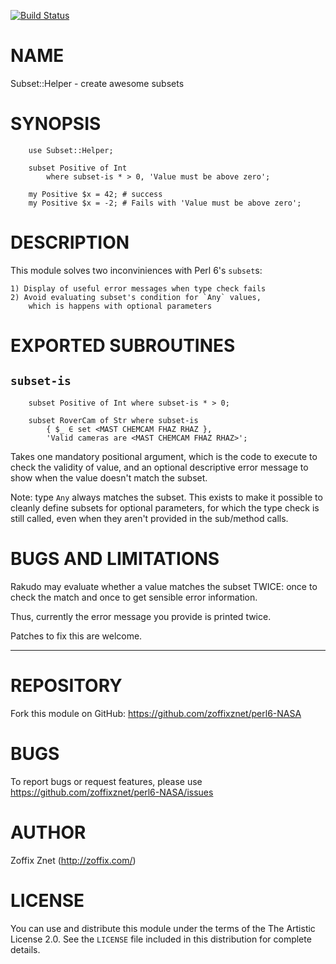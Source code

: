 [![Build Status](https://travis-ci.org/zoffixznet/perl6-Subset-Helper.svg)](https://travis-ci.org/zoffixznet/perl6-Subset-Helper)

# NAME

Subset::Helper - create awesome subsets

# SYNOPSIS

```perl6
    use Subset::Helper;

    subset Positive of Int
        where subset-is * > 0, 'Value must be above zero';

    my Positive $x = 42; # success
    my Positive $x = -2; # Fails with 'Value must be above zero';
```

# DESCRIPTION

This module solves two inconviniences with Perl 6's `subset`s:

    1) Display of useful error messages when type check fails
    2) Avoid evaluating subset's condition for `Any` values,
        which is happens with optional parameters

# EXPORTED SUBROUTINES

## `subset-is`

```perl6
    subset Positive of Int where subset-is * > 0;

    subset RoverCam of Str where subset-is
        { $_ ∈ set <MAST CHEMCAM FHAZ RHAZ },
        'Valid cameras are <MAST CHEMCAM FHAZ RHAZ>';
```

Takes one mandatory positional argument, which is the
code to execute to check the validity of value, and an
optional descriptive error message to show when the value
doesn't match the subset.

Note: type `Any` always matches the subset. This exists to
make it possible to cleanly define subsets for optional
parameters, for which the type check is still called, even
when they aren't provided in the sub/method calls.

# BUGS AND LIMITATIONS

Rakudo may evaluate whether a value matches the subset TWICE:
once to check the match and once to get sensible error information.

Thus, currently the error message you provide is printed twice.

Patches to fix this are welcome.

----

# REPOSITORY

Fork this module on GitHub:
https://github.com/zoffixznet/perl6-NASA

# BUGS

To report bugs or request features, please use
https://github.com/zoffixznet/perl6-NASA/issues

# AUTHOR

Zoffix Znet (http://zoffix.com/)

# LICENSE

You can use and distribute this module under the terms of the
The Artistic License 2.0. See the `LICENSE` file included in this
distribution for complete details.
